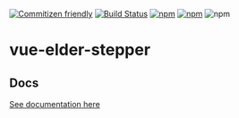 [![Commitizen friendly](https://img.shields.io/badge/commitizen-friendly-brightgreen.svg)](http://commitizen.github.io/cz-cli/)
[![Build Status](https://travis-ci.org/ElderAS/vue-elder-stepper.svg?branch=master&style=flat-square)](https://travis-ci.org/ElderAS/vue-elder-stepper)
[![npm](https://img.shields.io/npm/dt/vue-elder-stepper.svg?style=flat-square)](https://www.npmjs.com/package/vue-elder-stepper)
[![npm](https://img.shields.io/npm/v/vue-elder-stepper.svg?style=flat-square)](https://www.npmjs.com/package/vue-elder-stepper)
![npm](https://img.shields.io/npm/l/vue-elder-stepper.svg?style=flat-square)

# vue-elder-stepper

## Docs

[See documentation here](https://elderas.github.io/vue-elder/components/stepper.html)
